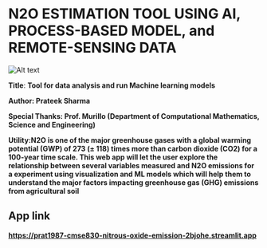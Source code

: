 # N2O ESTIMATION TOOL USING AI, PROCESS-BASED MODEL, and REMOTE-SENSING DATA

![Alt text](https://www.globalcarbonproject.org/nitrousoxidebudget/20/files/NitrousOxideInfographic2020.png)

**Title**: <b/>Tool for data analysis and run Machine learning models<b/>

**Author**: Prateek Sharma

**Special Thanks**: Prof. Murillo (Department of Computational Mathematics, Science and Engineering)

**Utility**:N2O is one of the major greenhouse gases with a global warming potential (GWP) of 273 (± 118) times 
    more than carbon dioxide (CO2) for a 100-year time scale. This web app will let the user 
    explore the relationship between several variables measured and N2O emissions for a experiment using visualization and ML models which will help them to 
    understand the major factors impacting greenhouse gas (GHG) emissions from agricultural soil



## App link


https://prat1987-cmse830-nitrous-oxide-emission-2bjohe.streamlit.app
